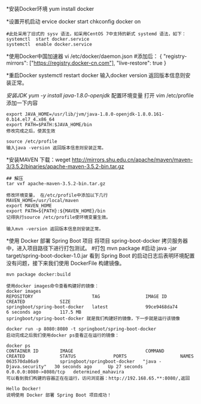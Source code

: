 *安装Docker环境
	yum install docker
	
*设置开机启动
	ervice docker start
	chkconfig docker on

	#此处采用了旧式的 sysv 语法，如采用CentOS 7中支持的新式 systemd 语法，如下：
	systemctl  start docker.service
	systemctl  enable docker.service
	
*使用Docker中国加速器
	vi  /etc/docker/daemon.json
	#添加后：
	{
		"registry-mirrors": ["https://registry.docker-cn.com"],
		"live-restore": true
	}

*重启Docker
	systemctl restart docker
	输入docker version 返回版本信息则安装正常。

*安装JDK
	yum -y install java-1.8.0-openjdk*
	配置环境变量 打开 vim /etc/profile 添加一下内容

	export JAVA_HOME=/usr/lib/jvm/java-1.8.0-openjdk-1.8.0.161-0.b14.el7_4.x86_64 
	export PATH=$PATH:$JAVA_HOME/bin 
	修改完成之后，使其生效

	source /etc/profile
	输入java -version 返回版本信息则安装正常。

*安装MAVEN
	下载：weget http://mirrors.shu.edu.cn/apache/maven/maven-3/3.5.2/binaries/apache-maven-3.5.2-bin.tar.gz

	## 解压
	tar vxf apache-maven-3.5.2-bin.tar.gz

	修改环境变量， 在/etc/profile中添加以下几行
	MAVEN_HOME=/usr/local/maven
	export MAVEN_HOME
	export PATH=${PATH}:${MAVEN_HOME}/bin
	记得执行source /etc/profile使环境变量生效。

	输入mvn -version 返回版本信息则安装正常。


*使用 Docker 部署 Spring Boot 项目
	将项目 spring-boot-docker 拷贝服务器中，进入项目路径下进行打包测试。
	#打包
	mvn package
	#启动
	java -jar target/spring-boot-docker-1.0.jar
	看到 Spring Boot 的启动日志后表明环境配置没有问题，接下来我们使用 DockerFile 构建镜像。

	mvn package docker:build

	使用docker images命令查看构建好的镜像：
	docker images
	REPOSITORY                      TAG                 IMAGE ID            CREATED             SIZE
	springboot/spring-boot-docker   latest              99ce9468da74        6 seconds ago       117.5 MB
	springboot/spring-boot-docker 就是我们构建好的镜像，下一步就是运行该镜像

	docker run -p 8080:8080 -t springboot/spring-boot-docker
	启动完成之后我们使用docker ps查看正在运行的镜像：

	docker ps
	CONTAINER ID        IMAGE                           COMMAND                  CREATED             STATUS              PORTS                    NAMES
	063570da86a9        springboot/springboot-docker   "java -Djava.security"   30 seconds ago      Up 27 seconds       0.0.0.0:8080->8080/tcp   determined_mahavira
	可以看到我们构建的容器正在在运行，访问浏览器：http://192.168.65.**:8080/,返回
	
	Hello Docker!
	说明使用 Docker 部署 Spring Boot 项目成功！



